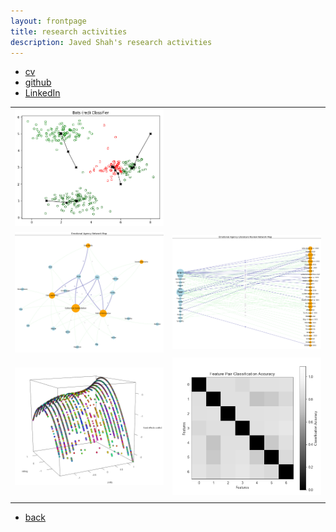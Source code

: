 ```yaml
---
layout: frontpage
title: research activities
description: Javed Shah's research activities
---
```


<div class="navbar">
  <div class="navbar-inner">
      <ul class="nav">
          <li><a href="{{ BASE_PATH }}/jshah-public.pdf">cv</a></li>
          <li><a href="https://github.com/javedmshah">github</a></li>
          <li><a href="https://linkedin.com/in/javedmaqboolshah">LinkedIn</a></li>
      </ul>
  </div>
</div>

<table class="wide">
<tr>
  <td class="left">
    <a href="pics/bots.html">
        <img style="float: center;" src="pics/bots.png" alt="Bots Classifier" title="K-Means Clustering" />
    </a>
  </td>
</tr>
<tr>
  <td class="left">
    <a href="pics/emotion_agency.html">
        <img style="float: center;" src="pics/final_coded_network_graph_emotion_agency.png" alt="Agency Network Graph" title="Feature Agency Network Modeling" />
    </a>
  </td>
  <td class="right">
  <a href="pics/emotion_agency.html">
      <img style="float: center;" src="pics/paper_final_coded_network_graph_emotion_agency.png" alt="Literature Review Network Graph" title="Feature Extraction from Literature Studies"/>
  </a>
  </td>
</tr>
<tr>
  <td class="left">
    <a href="pics/relheg.html">
        <img style="float: center;" src="pics/fixed_model_final.png" alt="modeling conflict" title="Generalized Linear Models for computational sociology" />
    </a>
  </td>
  <td class="right">
  <a href="pics/gtfeature.html">
      <img style="float: center;" src="pics/gt_feature_classes.png" alt="Pairwise feature classification accuracy" title="Game theory for feature analysis"/>
  </a>
  </td>
</tr>
<tr>
  <td class="left">

  </td>
</tr>
</table>

<div class="navbar">
  <div class="navbar-inner">
      <ul class="nav">
          <li><a href="index.html">back</a></li>
      </ul>
  </div>
</div>
